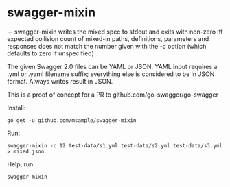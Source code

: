 # swagger-mixin
--
swagger-mixin writes the mixed spec to stdout and exits with non-zero iff
expected collision count of mixed-in paths, definitions, parameters and
responses does not match the number given with the -c option (which defaults to
zero if unspecified)

The given Swagger 2.0 files can be YAML or JSON. YAML input requires a .yml or
.yaml filename suffix; everything else is considered to be in JSON format.
Always writes result in JSON.

This is a proof of concept for a PR to github.com/go-swagger/go-swagger

Install:

    go get -u github.com/msample/swagger-mixin

Run:

    swagger-mixin -c 12 test-data/s1.yml test-data/s2.yml test-data/s3.yml > mixed.json

Help, run:

    swagger-mixin
